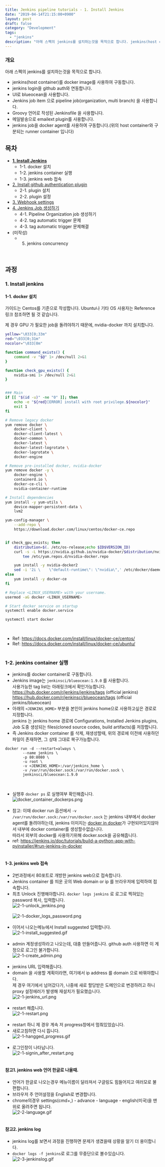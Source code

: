 ```yaml
---
title: Jenkins pipeline tutorials - 1. Install Jenkins
date: "2019-04-14T21:15:00+0900"
layout: post
draft: false
category: "Development"
tags:
  - "jenkins"
description: "아래 스펙의 jenkins를 설치하는것을 목적으로 합니다. jenkins(host container)를 docker image를 사용하여 구동합니다. jenkins login을 github auth와 연동합니다."
---
```



### 개요
아래 스펙의 jenkins를 설치하는것을 목적으로 합니다.
- jenkins(host container)를 docker image를 사용하여 구동합니다.
- jenkins login을 github auth와 연동합니다.
- UI로 blueocean을 사용합니다.
- Jenkins job item 으로 pipeline job(organization, multi branch) 을 사용합니다.
- Groovy 언어로 작성된 Jenkinsfile 을 사용합니다.
- 메일발송으로 emailext plugin를 사용합니다.
- jenkins job을 docker agent를 사용하여 구동합니다.(위의 host container와 구분되는 runner container 입니다)

## 목차
- [**1. Install Jenkins**](/posts/2019-04-14---Jenkins-pipeline-tutorials---1--Install-Jenkins/)
  - 1-1. docker 설치
  - 1-2. jenkins container 실행
  - 1-3. jenkins web 접속
- [2. Install github authentication plugin](/posts/2019-04-25---Jenkins-pipeline-tutorials---2--Install-github-authentication-plugin/)
  - 2-1. plugin 설치
  - 2-2. plugin 설정
- [3. Webhook settings](/posts/2019-05-01---Jenkins-pipeline-tutorials---3--Webhook-settings/)
- [4. Jenkins Job 생성하기](/posts/2019-05-06---Jenkins-pipeline-tutorials---4--Jenkins-Job-생성하기/)
  - 4-1. Pipeline Organization job 생성하기
  - 4-2. tag automatic trigger 문제
  - 4-3. tag automatic trigger 문제해결
- (미작성)
  - 5. jenkins concurrency
<br/>

## 과정
### 1. Install jenkins
#### 1-1. docker 설치
가이드는 Centos를 기준으로 작성합니다. Ubuntu나 기타 OS 사용자는 Reference 링크 참조하면 될 것 같습니다.

제 경우 GPU 가 필요한 job을 돌려야하기 때문에, nvidia-docker 까지 설치합니다.

```bash
yellow="\033[0;33m"
red="\033[0;31m"
nocolor="\033[0m"

function command_exists() {
    command -v "$@" 1> /dev/null 2>&1
}

function check_gpu_exists() {
    nvidia-smi 1> /dev/null 2>&1
}


### Main
if [[ "$(id -u)" -ne "0" ]]; then
    echo -e "${red}[ERROR] install with root privilege.${nocolor}"
    exit 1
fi

# Remove legacy docker
yum remove docker \
    docker-client \
    docker-client-latest \
    docker-common \
    docker-latest \
    docker-latest-logrotate \
    docker-logrotate \
    docker-engine

# Remove pre-installed docker, nvidia-docker
yum remove docker -y \
    docker-engine \
    containerd.io \
    docker-ce-cli \
    nvidia-container-runtime

# Install dependencies
yum install -y yum-utils \
    device-mapper-persistent-data \
    lvm2

yum-config-manager \
    --add-repo \
    https://download.docker.com/linux/centos/docker-ce.repo


if check_gpu_exists; then
    distribution=$(. /etc/os-release;echo $ID$VERSION_ID)
    curl -s -L https://nvidia.github.io/nvidia-docker/$distribution/nvidia-docker.repo | \
        tee /etc/yum.repos.d/nvidia-docker.repo

    yum install -y nvidia-docker2
    sed -i '2i \    \"default-runtime\": \"nvidia\",' /etc/docker/daemon.json
else
    yum install -y docker-ce
fi

# Replace <LINUX_USERNAME> with your username.
usermod -aG docker <LINUX_USERNAME>

# Start docker service on startup
systemctl enable docker.service

systemctl start docker
```
<br/>

- Ref: https://docs.docker.com/install/linux/docker-ce/centos/
- Ref: https://docs.docker.com/install/linux/docker-ce/ubuntu/
<br/><br/>


### 1-2. jenkins container 실행
- jenkins를 docker container로 구동합니다.
- Jenkins image는 `jenkinsci/blueocean:1.9.0` 를 사용합니다.<br/>
사용가능한 tag list는 아래링크에서 확인가능합니다.<br/>
https://hub.docker.com/r/jenkins/jenkins/tags (official jenkins)<br/>
https://hub.docker.com/r/jenkinsci/blueocean/tags (official jenkins/blueocean)
- 아래의 `<JENKINS_HOME>` 부분을 본인이 jenkins home으로 사용하고싶은 경로로 지정합니다.<br/>
jenkins 는 jenkins home 경로에 Configurations, Installed Jenkins plugins, <br/>
Job 도중 생성되는 files(cloned source codes, build artifacts)를 저장합니다.
- 즉 Jenkins docker container 를 삭제, 재생성할때, 위의 경로에 이전에 사용하던 파일이 존재하면, 그 상태 그대로 복구가능합니다.
```
docker run -d --restart=always \
        --name jenkins \
        -p 80:8080 \
        -u root \
        -v <JENKINS_HOME>:/var/jenkins_home \
        -v /var/run/docker.sock:/var/run/docker.sock \
        jenkinsci/blueocean:1.9.0
```
<br/>

- 실행후 `docker ps` 로 실행여부 확인해줍니다.<br/>
![docker_container_dockerps.png](2-0-dockerps.png)<br/><br/>
- 참고: 이때 docker run 옵션에서 `-v /var/run/docker.sock:/var/run/docker.sock` 는 jenkins 내부에서 docker agent를 돌려야하는데, jenkins 이미지는 [docker in docker](https://github.com/jpetazzo/dind)가 구현되어있지않아서 내부에 docker container를 생성할수없습니다.<br/>
따라서 외부의 docker를 사용하기위해 docker.sock을 공유해줍니다.
- ref: https://jenkins.io/doc/tutorials/build-a-python-app-with-pyinstaller/#run-jenkins-in-docker <br/><br/>


#### 1-3. jenkins web 접속
- 2번과정에서 80포트로 개방한 jenkins web으로 접속합니다.
- Jenkins container 를 띄운 곳의 Web domain or ip 를 브라우저에 입력하여 접속합니다.
- 최초 Unlock 진행해야합니다. `docker logs jenkins` 로 로그로 찍혀있는 password 복사, 입력합니다.<br/>
![2-1-unlock_jenkins.png](./2-1-unlock_jenkins.png)<br/><br/>
![2-1-docker_logs_password.png](./2-1-docker_logs_password.png)<br/><br/>
- 이어서 나오는메뉴에서 Install suggested 입력합니다.<br/>
![2-1-install_suggested.gif](./2-1-install_suggested.gif)<br/><br/>
- admin 계정생성하라고 나오는데, 대충 만들어줍니다. github auth 사용하면 이 계정으로 로그인 불가합니다.<br/>
![2-1-create_admin.png](./2-1-create_admin.png)<br/><br/>
- jenkins URL 입력해줍니다.
- domain 을 사용할 계획이라면, 여기에서 ip address 를 domain 으로 바꿔야합니다.<br/>
제 경우 여기에서 넘어갔다가, 나중에 새로 할당받은 도메인으로 변경하려고 하니 proxy 설정에러가 발생해 재설치가 필요했습니다.<br/>
![2-1-jenkins_url.png](./2-1-jenkins_url.png)<br/><br/>
- restart 해줍니다.<br/>
![2-1-restart.png](./2-1-restart.png)<br/><br/>
- restart 하니 제 경우 계속 저 progress창에서 멈춰있었습니다.
- 새로고침하면 다시 뜹니다.<br/>
![2-1-hangged_progress.gif](./2-1-hangged_progress.gif)<br/><br/>
- 로그인창이 나타납니다.<br/>
![2-1-signin_after_restart.png](./2-1-signin_after_restart.png)
<br/><br/>

#### 참고1. jenkins web 언어 한글로 나올때.
- 언어가 한글로 나오는경우 메뉴이름이 달라져서 구글링도 힘들어지고 여러모로 불편합니다.
- 브라우저 주 언어설정을 English로 변경합니다.
- chrome의경우 settings(cmd+,) - advance - language - english(미국)을 맨 위로 올려주면 됩니다.<br/>
![2-2-language.gif](./2-2-language.gif)
<br/><br/>

#### 참고2. jenkins log
- jenkins log를 보면서 과정을 진행하면 문제가 생겼을때 상황을 알기 더 용이합니다.
- `docker logs -f jenkins`로 로그를 무중단으로 볼수있습니다.<br/>
![2-3-jenkinslog.gif](./2-3-jenkinslog.gif)
<br/><br/>
